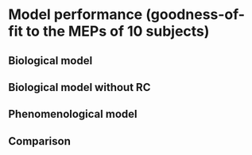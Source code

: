 # Model performance (goodness-of-fit to the MEPs of 10 subjects)
## Biological model 

## Biological model without RC

## Phenomenological model 


## Comparison
